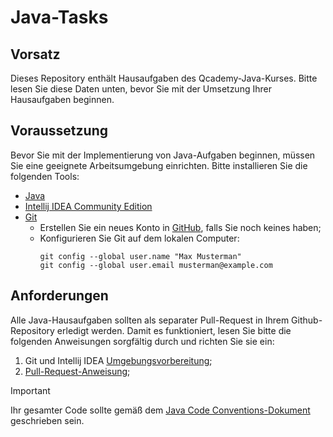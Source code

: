 # Java-Tasks

## Vorsatz
Dieses Repository enthält Hausaufgaben des Qcademy-Java-Kurses. Bitte lesen Sie diese Daten unten, 
bevor Sie mit der Umsetzung Ihrer Hausaufgaben beginnen.

## Voraussetzung
Bevor Sie mit der Implementierung von Java-Aufgaben beginnen, müssen Sie eine geeignete Arbeitsumgebung einrichten. 
Bitte installieren Sie die folgenden Tools:
- [Java](https://docs.oracle.com/en/java/javase/21/install/overview-jdk-installation.html#GUID-8677A77F-231A-40F7-98B9-1FD0B48C346A)
- [Intellij IDEA Community Edition](https://www.jetbrains.com/idea/download/?section=windows)
- [Git](https://git-scm.com/downloads)
  - Erstellen Sie ein neues Konto in [GitHub](https://github.com/), falls Sie noch keines haben;
  - Konfigurieren Sie Git auf dem lokalen Computer:
    ```shell
    git config --global user.name "Max Musterman"
    git config --global user.email musterman@example.com
    ```

## Anforderungen
Alle Java-Hausaufgaben sollten als separater Pull-Request in Ihrem Github-Repository erledigt werden. Damit es funktioniert, 
lesen Sie bitte die folgenden Anweisungen sorgfältig durch und richten Sie sie ein:
1. Git und Intellij IDEA [Umgebungsvorbereitung](./docs/INITIAL_SETUP.md);
2. [Pull-Request-Anweisung](./docs/PR_GUIDE.md);

> [!IMPORTANT]
> Ihr gesamter Code sollte gemäß dem [Java Code Conventions-Dokument](./docs/CODE_CONVENTION.md) geschrieben sein.
